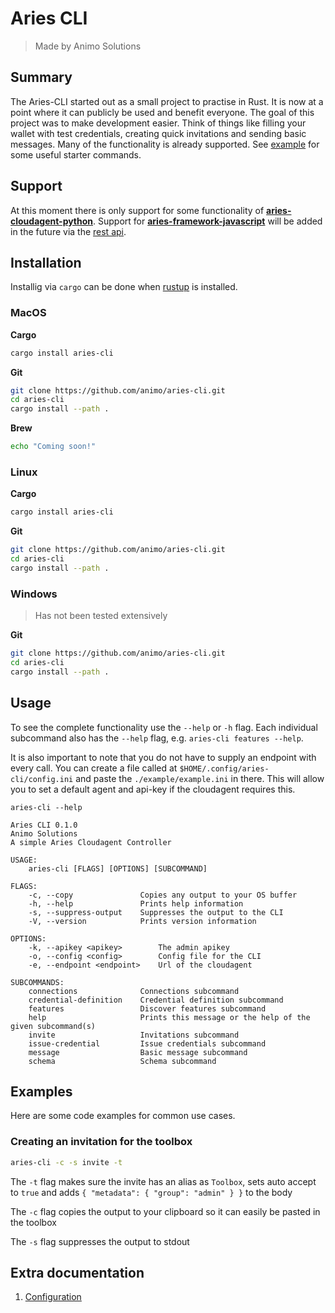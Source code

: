 # Aries CLI

> Made by Animo Solutions

## Summary

The Aries-CLI started out as a small project to practise in Rust. It is now at a point where it can publicly be used and benefit everyone. The goal of this project was to make development easier. Think of things like filling your wallet with test credentials, creating quick invitations and sending basic messages. Many of the functionality is already supported. See [example](#examples) for some useful starter commands.

## Support

At this moment there is only support for some functionality of [**aries-cloudagent-python**](https://github.com/hyperledger/aries-cloudagent-python).
Support for [**aries-framework-javascript**](https://github.com/hyperledger/aries-framework-javascript) will be added in the future via the [rest api](https://github.com/hyperledger/aries-framework-javascript-ext/tree/main/packages/rest).

## Installation

Installig via `cargo` can be done when [rustup](https://www.rust-lang.org/tools/install) is installed.

### MacOS

**Cargo**

```sh
cargo install aries-cli

```

**Git**

```sh
git clone https://github.com/animo/aries-cli.git
cd aries-cli
cargo install --path .
```

**Brew**

```sh
echo "Coming soon!"
```

### Linux

**Cargo**

```sh
cargo install aries-cli

```

**Git**

```sh
git clone https://github.com/animo/aries-cli.git
cd aries-cli
cargo install --path .
```

### Windows

> Has not been tested extensively

**Git**

```sh
git clone https://github.com/animo/aries-cli.git
cd aries-cli
cargo install --path .
```

## Usage

To see the complete functionality use the `--help` or `-h` flag.
Each individual subcommand also has the `--help` flag, e.g. `aries-cli features --help`.

It is also important to note that you do not have to supply an endpoint with every call. You can create a file called at `$HOME/.config/aries-cli/config.ini` and paste the `./example/example.ini` in there. This will allow you to set a default agent and api-key if the cloudagent requires this.

```
aries-cli --help

Aries CLI 0.1.0
Animo Solutions
A simple Aries Cloudagent Controller

USAGE:
    aries-cli [FLAGS] [OPTIONS] [SUBCOMMAND]

FLAGS:
    -c, --copy               Copies any output to your OS buffer
    -h, --help               Prints help information
    -s, --suppress-output    Suppresses the output to the CLI
    -V, --version            Prints version information

OPTIONS:
    -k, --apikey <apikey>        The admin apikey
    -o, --config <config>        Config file for the CLI
    -e, --endpoint <endpoint>    Url of the cloudagent

SUBCOMMANDS:
    connections              Connections subcommand
    credential-definition    Credential definition subcommand
    features                 Discover features subcommand
    help                     Prints this message or the help of the given subcommand(s)
    invite                   Invitations subcommand
    issue-credential         Issue credentials subcommand
    message                  Basic message subcommand
    schema                   Schema subcommand

```

## Examples

Here are some code examples for common use cases.

### Creating an invitation for the toolbox

```sh
aries-cli -c -s invite -t
```

The `-t` flag makes sure the invite has an alias as `Toolbox`, sets auto accept to `true` and adds `{ "metadata": { "group": "admin" } }` to the body

The `-c` flag copies the output to your clipboard so it can easily be pasted in the toolbox

The `-s` flag suppresses the output to stdout

## Extra documentation

1. [Configuration](./docs/configuration.md)
